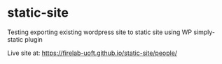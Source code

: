 # static-site

Testing exporting existing wordpress site to static site using WP simply-static plugin

Live site at: https://firelab-uoft.github.io/static-site/people/
